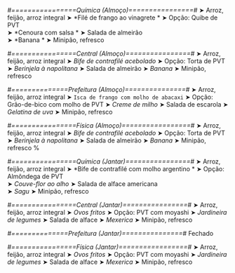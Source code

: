 
*#================Química (Almoço)================#*
➤ Arroz, feijão, arroz integral
➤ *Filé de frango ao vinagrete *
➤ Opção: Quibe de PVT  
➤ *Cenoura com salsa *
➤ Salada de almeirão    
➤ *Banana *
➤ Minipão, refresco

*#================Central (Almoço)================#*
➤ Arroz, feijão, arroz integral
➤ *Bife de contrafilé acebolado*
➤ Opção: Torta de PVT
➤ *Berinjela à napolitana*
➤ Salada de almeirão
➤ *Banana*
➤ Minipão, refresco

*#==============Prefeitura (Almoço)===============#*
➤ Arroz, feijão, arroz integral 
➤ `Isca de frango com molho de abacaxi`
➤ Opção: Grão-de-bico com molho de PVT
➤ *Creme de milho*
➤ Salada de escarola
➤ *Gelatina de uva*
➤ Minipão, refresco

*#================Física (Almoço)=================#*
➤ Arroz, feijão, arroz integral
➤ *Bife de contrafilé acebolado*
➤ Opção: Torta de PVT
➤ *Berinjela à napolitana*
➤ Salada de almeirão
➤ *Banana*
➤ Minipão, refresco
%

*#================Química (Jantar)================#*
➤ Arroz, feijão, arroz integral
➤ *Bife de contrafilé com molho argentino *
➤ Opção: Almôndega de PVT  
➤ *Couve-flor ao alho*
➤ Salada de alface americana   
➤ *Sagu*
➤ Minipão, refresco

*#================Central (Jantar)================#*
➤ Arroz, feijão, arroz integral
➤ *Ovos fritos*
➤ Opção: PVT com moyashi
➤ *Jardineira de legumes*
➤ Salada de alface
➤ *Mexerica*
➤ Minipão, refresco

*#==============Prefeitura (Jantar)===============#*
Fechado

*#================Física (Jantar)=================#*
➤ Arroz, feijão, arroz integral
➤ *Ovos fritos*
➤ Opção: PVT com moyashi
➤ *Jardineira de legumes*
➤ Salada de alface
➤ *Mexerica*
➤ Minipão, refresco
